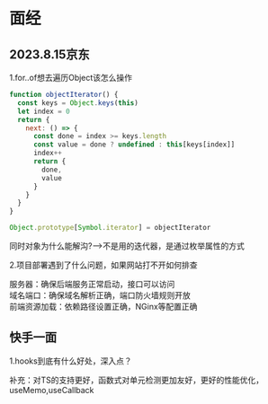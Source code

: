 # 面经

## 2023.8.15京东  

1.for..of想去遍历Object该怎么操作  

```javascript
function objectIterator() {
  const keys = Object.keys(this)
  let index = 0
  return {
    next: () => {
      const done = index >= keys.length
      const value = done ? undefined : this[keys[index]]
      index++
      return {
        done,
        value
      }
    }
  }
}

Object.prototype[Symbol.iterator] = objectIterator
```

同时对象为什么能解沟?-->不是用的迭代器，是通过枚举属性的方式


2.项目部署遇到了什么问题，如果网站打不开如何排查  

服务器：确保后端服务正常启动，接口可以访问    
域名端口：确保域名解析正确，端口防火墙规则开放  
前端资源加载：依赖路径设置正确，NGinx等配置正确

## 快手一面  

1.hooks到底有什么好处，深入点？  

补充：对TS的支持更好，函数式对单元检测更加友好，更好的性能优化，useMemo,useCallback


